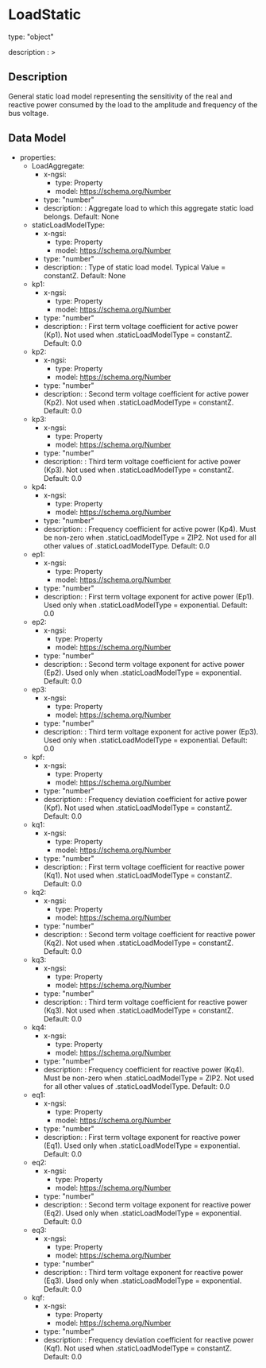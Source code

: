 # LoadStatic
type: "object"
description : >
## Description
General static load model representing the sensitivity of the real and reactive power consumed by the load to the amplitude and frequency of the bus voltage.

## Data Model
  - properties:
    - LoadAggregate:
      - x-ngsi:
        - type: Property
        - model: https://schema.org/Number
      - type: "number"
      - description: : Aggregate load to which this aggregate static load belongs. Default: None
    - staticLoadModelType:
      - x-ngsi:
        - type: Property
        - model: https://schema.org/Number
      - type: "number"
      - description: : Type of static load model.  Typical Value = constantZ. Default: None
    - kp1:
      - x-ngsi:
        - type: Property
        - model: https://schema.org/Number
      - type: "number"
      - description: : First term voltage coefficient for active power (Kp1).  Not used when .staticLoadModelType = constantZ. Default: 0.0
    - kp2:
      - x-ngsi:
        - type: Property
        - model: https://schema.org/Number
      - type: "number"
      - description: : Second term voltage coefficient for active power (Kp2).  Not used when .staticLoadModelType = constantZ. Default: 0.0
    - kp3:
      - x-ngsi:
        - type: Property
        - model: https://schema.org/Number
      - type: "number"
      - description: : Third term voltage coefficient for active power (Kp3).  Not used when .staticLoadModelType = constantZ. Default: 0.0
    - kp4:
      - x-ngsi:
        - type: Property
        - model: https://schema.org/Number
      - type: "number"
      - description: : Frequency coefficient for active power (Kp4).  Must be non-zero when .staticLoadModelType = ZIP2.  Not used for all other values of .staticLoadModelType. Default: 0.0
    - ep1:
      - x-ngsi:
        - type: Property
        - model: https://schema.org/Number
      - type: "number"
      - description: : First term voltage exponent for active power (Ep1).  Used only when .staticLoadModelType = exponential. Default: 0.0
    - ep2:
      - x-ngsi:
        - type: Property
        - model: https://schema.org/Number
      - type: "number"
      - description: : Second term voltage exponent for active power (Ep2).  Used only when .staticLoadModelType = exponential. Default: 0.0
    - ep3:
      - x-ngsi:
        - type: Property
        - model: https://schema.org/Number
      - type: "number"
      - description: : Third term voltage exponent for active power (Ep3).  Used only when .staticLoadModelType = exponential. Default: 0.0
    - kpf:
      - x-ngsi:
        - type: Property
        - model: https://schema.org/Number
      - type: "number"
      - description: : Frequency deviation coefficient for active power (Kpf).  Not used when .staticLoadModelType = constantZ. Default: 0.0
    - kq1:
      - x-ngsi:
        - type: Property
        - model: https://schema.org/Number
      - type: "number"
      - description: : First term voltage coefficient for reactive power (Kq1).  Not used when .staticLoadModelType = constantZ. Default: 0.0
    - kq2:
      - x-ngsi:
        - type: Property
        - model: https://schema.org/Number
      - type: "number"
      - description: : Second term voltage coefficient for reactive power (Kq2).  Not used when .staticLoadModelType = constantZ. Default: 0.0
    - kq3:
      - x-ngsi:
        - type: Property
        - model: https://schema.org/Number
      - type: "number"
      - description: : Third term voltage coefficient for reactive power (Kq3).  Not used when .staticLoadModelType = constantZ. Default: 0.0
    - kq4:
      - x-ngsi:
        - type: Property
        - model: https://schema.org/Number
      - type: "number"
      - description: : Frequency coefficient for reactive power (Kq4).  Must be non-zero when .staticLoadModelType = ZIP2.  Not used for all other values of .staticLoadModelType. Default: 0.0
    - eq1:
      - x-ngsi:
        - type: Property
        - model: https://schema.org/Number
      - type: "number"
      - description: : First term voltage exponent for reactive power (Eq1).  Used only when .staticLoadModelType = exponential. Default: 0.0
    - eq2:
      - x-ngsi:
        - type: Property
        - model: https://schema.org/Number
      - type: "number"
      - description: : Second term voltage exponent for reactive power (Eq2).  Used only when .staticLoadModelType = exponential. Default: 0.0
    - eq3:
      - x-ngsi:
        - type: Property
        - model: https://schema.org/Number
      - type: "number"
      - description: : Third term voltage exponent for reactive power (Eq3).  Used only when .staticLoadModelType = exponential. Default: 0.0
    - kqf:
      - x-ngsi:
        - type: Property
        - model: https://schema.org/Number
      - type: "number"
      - description: : Frequency deviation coefficient for reactive power (Kqf).  Not used when .staticLoadModelType = constantZ. Default: 0.0
